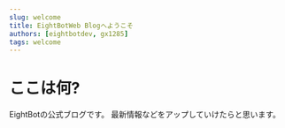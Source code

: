 ```yaml
---
slug: welcome
title: EightBotWeb Blogへようこそ
authors: [eightbotdev, gx1285]
tags: welcome
---
```


# ここは何?
EightBotの公式ブログです。
最新情報などをアップしていけたらと思います。